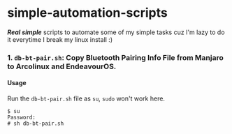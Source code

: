 # simple-automation-scripts
_**Real simple**_ scripts to automate some of my simple tasks cuz I'm lazy to do it everytime I break my linux install :)


### 1. `db-bt-pair.sh`: Copy Bluetooth Pairing Info File from Manjaro to Arcolinux and EndeavourOS.  

#### Usage

Run the `db-bt-pair.sh` file as `su`, `sudo` won't work here.
```
$ su
Password:
# sh db-bt-pair.sh
```
